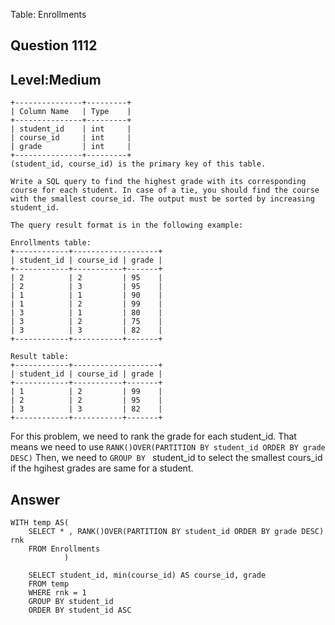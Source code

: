 Table: Enrollments
## Question 1112 
## Level:Medium 

```
+---------------+---------+
| Column Name   | Type    |
+---------------+---------+
| student_id    | int     |
| course_id     | int     |
| grade         | int     |
+---------------+---------+
(student_id, course_id) is the primary key of this table.

Write a SQL query to find the highest grade with its corresponding course for each student. In case of a tie, you should find the course with the smallest course_id. The output must be sorted by increasing student_id.

The query result format is in the following example:

Enrollments table:
+------------+-------------------+
| student_id | course_id | grade |
+------------+-----------+-------+
| 2          | 2         | 95    |
| 2          | 3         | 95    |
| 1          | 1         | 90    |
| 1          | 2         | 99    |
| 3          | 1         | 80    |
| 3          | 2         | 75    |
| 3          | 3         | 82    |
+------------+-----------+-------+

Result table:
+------------+-------------------+
| student_id | course_id | grade |
+------------+-----------+-------+
| 1          | 2         | 99    |
| 2          | 2         | 95    |
| 3          | 3         | 82    |
+------------+-----------+-------+
```

For this problem, we need to rank the grade for each student_id. That means we need to use `RANK()OVER(PARTITION BY student_id ORDER BY grade DESC)` 
Then, we need to `GROUP BY ` student_id to select the smallest cours_id if the hgihest grades are same for a student. 

## Answer 

```
WITH temp AS(
    SELECT * , RANK()OVER(PARTITION BY student_id ORDER BY grade DESC) rnk 
    FROM Enrollments 
            ) 
            
    SELECT student_id, min(course_id) AS course_id, grade 
    FROM temp 
    WHERE rnk = 1 
    GROUP BY student_id 
    ORDER BY student_id ASC
    
 ```
